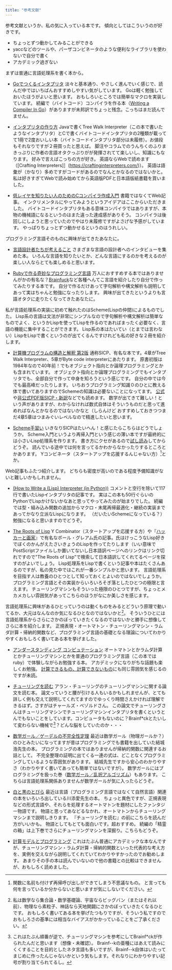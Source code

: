 ```yaml
---
title: "参考文献"
---
```


参考文献というか、私の気に入っている本です。
傾向としてはこういうのが好きです。

* ちょっとずつ動かしてみることができる
* yaccなどのツールや、パーザコンビネータのような便利なライブラリを使わないで自分で書く
* アカデミック過ぎない

まずは普通に言語処理系を書く本から。

* [Goでつくるインタプリタ](https://amzn.to/4dUT15l)
淡々と基本通り、やさしく進んでいく感じで、読んだ中ではいちばんおすすめしやすい気がしています。
Goは軽く勉強しておいたほうがよいと思います。
おもしろいところでは簡単なマクロを実装しています。
続編で（バイトコード）コンパイラを作る本（[Writing a Compiler In Go](https://amzn.to/3TjrAty)）がありますが未邦訳でちょっと残念。こっちはまだ読んでません。

* [インタプリタの作り方](https://amzn.to/47ldM7G)
Javaで書くTree Walk Interpreter（この本で書いたようなインタプリタ）とCで書くバイトコードインタプリタの2種類が載ってて1冊で2度おいしい本（バイトコードインタプリタ部分は未履修）。お値段もそれなりですが２冊買ったと思えば。
脚注やコラムでのうんちくのふりまきっぷりに作者の言語オタクっぷりがが発揮されてて楽しいし、知識にもなります。
好みで言えばこっちの方が好き。
英語ならWebで読めます（[Crafting Interpreters]］(https://craftinginterpreters.com/)）。
英語は語彙が（かなり）多めですがコードがあるのでなんとかなるのではないかと。
私は好きすぎてWebで読み始めてから英語版PDFと日本語版紙書籍を買いました。

* [低レイヤを知りたい人のためのCコンパイラ作成入門](https://www.sigbus.info/compilerbook)
書籍ではなくてWeb記事。
インクリメンタルにやってみようというアイデアはここからいただきました。
バイトコードインタプリタもある意味コンパイラではありますが、本物の機械語になるというのはまた違った達成感がありそう。
コンパイラは後回しにしようと思っていたのでやはり未履修ですがよさげな予感がしています。
やっぱりちょっとずつ動かせるというのはうれしい。

プログラミング言語そのものに興味が出てきたあなたに。

* [言語設計者たちが考えること](https://amzn.to/4eepJhE)
さまざまな言語の設計者へのインタビューを集めた本。
いろんな言語を知りたいとか、どんな言語にするのかを考えるのが楽しい人ならとても楽しめると思います。

* [Rubyで作る奇妙なプログラミング言語](https://amzn.to/4dXTBPN)
万人におすすめする本ではありませんがかの有名な？[Brainfuck](https://ja.wikipedia.org/wiki/Brainfuck)など各種へんてこ言語を紹介したり自分で作ってみたりする本です。
自分で作るだけあって字句解析や構文解析も説明してあって実はちゃんと勉強になったりします。
興味が出てきたというよりも言語オタクに走りたくなってきたあなたに。

私が言語処理系の実装に初めて触れたのはScheme(Lispの仲間)によるものでした。
Lisp系の言語は文法が非常にシンプルなので字句解析や構文解析は簡単なものでよく、というかLispを使ってLispを作るのであればまったく必要なく、言語の機能に集中することができます。
Lisp系の本はたいてい（とまでは言わない）LispをLispで書くというのが出てくるんですけれども私の好きな２冊を紹介します。

* [計算機プログラムの構造と解釈 第2版](https://amzn.to/3XFvwYk)
通称SICP、有名な本です。4章がTree Walk Interpreter、5章がByte code interpreterにあたります。
原書初版は1984年なので40年前！でもオブジェクト指向とか論理プログラミングとかも含まれています。
オブジェクト指向とか論理プログラミングでもインタプリタでも、全部自分で作って中身を知ろうという感じです。
自分の中では今でも最高峰だったりします。
いちおうプログラミング知識０のひとに教える体で書いてありますのでSchemeの知識は必要ないことになってます。
[公式](https://mitp-content-server.mit.edu/books/content/sectbyfn/books_pres_0/6515/sicp.zip/index.html)や[非公式PDF版SICP・新訳](https://takeda25.hatenablog.jp/entry/20151030/1446174031)などでも読めます。
数学が出てきて難しい！という声がありますが、わからなければ数式自体はそういうものだと思って進めればなんとかなるのではないかなと（しらんけど
おすすめしておきつつまだ4章5章はつまみぐいレベルなので精進したいと思います。

* [Scheme手習い](https://amzn.to/3z6j4aE)
いきなりSICPはたいへん！と感じたらこちらはどうでしょうか。
Scheme入門というより再帰入門という感じの薄い本ですが最終的には小さいLisp処理系を作ります。
書き方にクセがあるので[試し読み](https://play.google.com/books/reader?id=3tW5Ri_UR4AC)してからどうぞ。
読んでいる途中では何を言ってるかわからなかったりするところとかあります。
Yコンビネータ（スタートアップを応援するんじゃない方）[^y-combinator]とか。
[^y-combinator]: 関数に名前も付けず再帰呼び出しができてしまう不思議なもの。
と言っても何を言っているか分からないと思いますが気にしないでください。

Web記事もふたつ紹介します。
どちらも密度が高いのである程度予備知識がないと難しいかもしれません。

* [(How to Write a (Lisp) Interpreter (in Python))](https://norvig.com/lispy.html)
コメントと空行を除いて117行で書いたLispインタプリタの記事です。
実はこの本も50行ぐらいのPythonでLispかけないかなあと思ってやってみたのが始まりでした。
続編では型・組み込み関数の追加からマクロ・末尾再帰最適化・継続の実装まであってかなり立派なLispになります。
（だいたいSchemeになっている？）
勉強になると思いますのでどうぞ。

* [The Roots of Lisp](https://www.paulgraham.com/rootsoflisp.html)
Y Combinator（スタートアップを応援する方）や『[ハッカーと画家](https://www.amazon.co.jp/dp/4274065979)』で有名なポール・グレアム氏の記事。氏はけっこうなLisp好きでぼくのかんがえたさいきょうのLispを作ってたりします（いい意味で
PostScriptファイルしか置いてないし日本語訳ページへのリンクはリンク切れですので"The Roots of Lisp"で検索して日本語訳してくれてるページを探すのがよいでしょう。
Lisp処理系をLispで書くという記事や本はたくさんあるのですが、私の見た中ではこれが一番シンプルかと思います。
言語処理系を目指す人は教養のひとつとして知っておくとよいのではないでしょうか。
プログラミング言語とその実装からいろいろそぎ落としたひとつの極限と言えます。
チューリングマシンもそういった極限のひとつですが、ちょっとメカメカしい雰囲気があってこちらのほうがなにか美しさを感じます。

言語処理系に興味があるひとっていうのは動くものをみるとどういう原理で動いてるか、大元はなんなのか気になるひとなのではないかと[^fundamental]。
そういうひとには言語処理系からさらにさかのぼっていきたくなるのではないかと勝手に想像してさらに本を紹介します。
正規表現・オートマトン・チューリングマシン・ラムダ計算・帰納的関数など、プログラミング言語の基礎となる理論についてわかりやすくおもしろく書いてある本を挙げました。

[^fundamental]: 私は数学なら集合論・数学基礎論、宇宙ならビッグバン（またはそれ以前）、物理なら素粒子、神話なら天地開闢にさかのぼっていきたくなるひとです。
おもしろく書いてある本を挙げたつもりですが、そういう私ですのでおもしろさの基準には相当なバイアスがかかっていることをご了承ください。

* [アンダースタンディング コンピュテーション](https://amzn.to/4d5H4ID)
オートマトンとかラムダ計算とかチューリングマシンとかを普通のプログラミング言語（この本ではruby）で体験しながらお勉強する本。
アカデミックになりがちな話題も楽しくお勉強。
[計算できるもの、計算できないもの](https://amzn.to/4d0QsgM)にも同じ雰囲気を感じるのですが未読。

* [チューリングを読む](https://amzn.to/3XroOnj)
アラン・チューリングのチューリングマシンに関する論文を読む本。
論文っていうと腰が引ける人もいるかもしれませんが、とても詳しく例も交えて説明してくれてますのでゆっくり時間さえかければ理解できるはず。さすがはチャールズ・ペゾルドさん。
この論文でチューリングさんはチューリングマシンでチューリングマシンインタプリタを書くというとんでもないことをしています。コンピュータもないのに？Brainf*ckとたいして変わらない機械で[^Brainf--k-turing]？どんな脳をしていたのか・・・
[^Brainf--k-turing]: これはたぶん順番が逆で、チューリングマシンを参考にしてBrainf*ckが作られたんだと思います（想像・未確認）。
Brainf--kの亜種にはあえて読みにくくすることを目的としたネタ言語も多いですが、Brainf--k自体はいたってまじめに作ったんじゃないかという気もします。それなりにわかりやすい記号が割り当てられてるし。

* [数学ガール／ゲーデルの不完全性定理](https://amzn.to/4d7oAra)
最近は数学ガール（物理ガールか？）のひとみたいになってますが昔はプログラミングでも書籍を出していた結城浩先生の本。
プログラミングの本ではありませんが帰納的関数に関連するお話として。
不完全整理の証明に出てくる一連の式は、どことなくプログラミングしているような雰囲気があります。
結城先生ですから安心のわかりやすさ（わかりやすく書いてあっても簡単ではないですが）。
数学ガールにはプログラミングを扱った巻（[数学ガール／乱択アルゴリズム](https://amzn.to/3Xqia0z)）もあります。
こちらは言語処理系関係ありませんが数学ガールが気に入ったらどうぞ。

* [白と黒のとびら](https://amzn.to/3z88XSJ)
最近は言語（プログラミング言語ではなくて自然言語）関連の本をいろいろ出している川添愛先生の本。
ちょっと異色ですが、正規表現などの形式言語や、それらを処理するオートマトンを題材にしたファンタジー物語です。
物語と思ってあなどるなかれ、オートマトンからチューリングマシンまで説明しきります。
『チューリングを読む』の前にこちらを読んだ方がいいかも。
物語としてもとても面白いです。超おすすめ。
続編の「精霊の箱」は上下巻でさらにチューリングマシンを深掘り。こちらもどうぞ。

* [計算モデルとプログラミング](https://amzn.to/3Xrrl0N)
これはたぶん普通にアカデミックな本なんですが、チューリングマシン・ラムダ計算・帰納的関数といった代表的な考え方を、実例を交えながら説明してくれていてわかりやすかったのでお勧めします。
あまりその手の本は読んでいないので他の書籍との比較はできませんが、おもしろく読めました。

